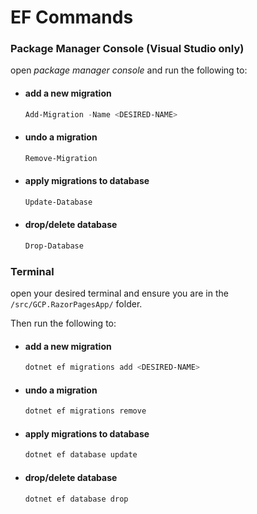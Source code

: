 ﻿# EF Commands

### Package Manager Console (Visual Studio only)
open *package manager console* and run the following to:

- #### add a new migration
    ```powershell
    Add-Migration -Name <DESIRED-NAME>
    ```

- #### undo a migration
    ```powershell
    Remove-Migration
    ```

- #### apply migrations to database
    ```powershell
    Update-Database
    ```

- #### drop/delete database
    ```powershell
    Drop-Database
    ```

### Terminal
open your desired terminal and ensure you are in the `/src/GCP.RazorPagesApp/` folder.

Then run the following to:

- #### add a new migration
    ```powershell
    dotnet ef migrations add <DESIRED-NAME>
    ```

- #### undo a migration
    ```powershell
    dotnet ef migrations remove
    ```

- #### apply migrations to database
    ```powershell
    dotnet ef database update
    ```

- #### drop/delete database
    ```powershell
    dotnet ef database drop
    ```

